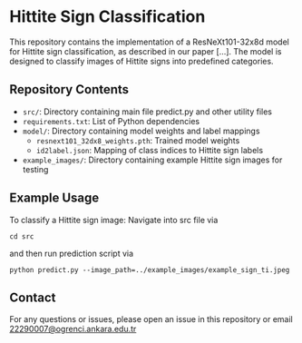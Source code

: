 # Hittite Sign Classification

This repository contains the implementation of a ResNeXt101-32x8d model for Hittite sign classification, as described in our paper [...]. The model is designed to classify images of Hittite signs into predefined categories.

## Repository Contents

- `src/`: Directory containing main file predict.py and other utility files
- `requirements.txt`: List of Python dependencies
- `model/`: Directory containing model weights and label mappings
  - `resnext101_32dx8_weights.pth`: Trained model weights
  - `id2label.json`: Mapping of class indices to Hittite sign labels
- `example_images/`: Directory containing example Hittite sign images for testing

## Example Usage
To classify a Hittite sign image:
Navigate into src file via
```console
cd src
```
and then run prediction script via
```console
python predict.py --image_path=../example_images/example_sign_ti.jpeg
```

## Contact
For any questions or issues, please open an issue in this repository or email 22290007@ogrenci.ankara.edu.tr
